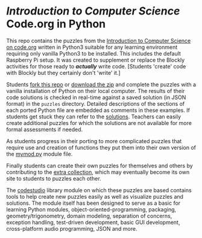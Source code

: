 *Introduction to Computer Science*<br>Code.org in Python
========================================================

This repo contains the puzzles from the [Introduction to Computer Science
on code.org](http://learn.code.org/s/1) written in Python3 suitable for
any learning environment requiring only vanilla Python3 to be installed.
This includes the default Raspberry Pi setup. It was created to supplement
or replace the Blockly activities for those ready to ***actually*** write 
 code. [Students 'create' code with Blockly but they certainly don't
'write' it.]

Students [fork this
repo](http://github.com/skilstak/code-dot-org-python/fork) or [download
the zip](http://github.com/skilstak/code-dot-org-python/archive/master.zip) and complete the puzzles with a vanilla
installation of Python on their local computer. The results of their
code solutions is checked in real-time against a saved solution (in JSON
format) in the `puzzles` directory. Detailed descriptions of the sections
of each ported Python file are embedded as comments in these examples.  If
students get stuck they can refer to the [solutions](/solutions). Teachers
can easily create additional puzzles for which the solutions are not
available for more formal assessments if needed.

As students progress in their porting to more complicated puzzles that
require use and creation of functions they put them into their own
version of the [mymod.py](mymod.py) module file.

Finally students can create their own puzzles for themselves
and others by contributing to the [extra collection](/extra), which may
eventually become its own site to students to puzzles each other.

The [codestudio](/codestudio) library module on which these puzzles
are based contains tools to help create new puzzles easily as well as
visualize puzzles and solutions. The module itself has been designed to
serve as a basic for learning Python modules, object-oriented-programming,
packaging, geometry/trigonometry, domain modeling, separation of concerns,
exception handling, test-driven development, basic GUI development,
cross-platform audio programming, JSON and more.
